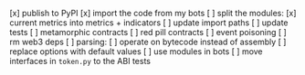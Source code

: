 [x] publish to PyPI
[x] import the code from my bots
[ ] split the modules:
    [x] current metrics into metrics + indicators
    [ ] update import paths
    [ ] update tests
[ ] metamorphic contracts
[ ] red pill contracts
[ ] event poisoning
[ ] rm web3 deps
[ ] parsing:
    [ ] operate on bytecode instead of assembly
[ ] replace options with default values
[ ] use modules in bots
[ ] move interfaces in `token.py` to the ABI tests
